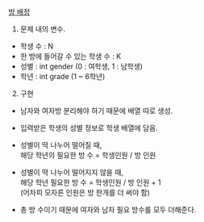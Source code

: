 <a href="https://www.acmicpc.net/problem/13300">방 배정</a>

1. 문제 내의 변수.
- 학생 수 : N
- 한 방에 들어갈 수 있는 학생 수 : K
- 성별 : int gender (0 : 여학생, 1 : 남학생)
- 학년 : int grade (1 ~ 6학년)
 
2. 구현
- 남자와 여자방 분리해야 하기 때문에 배열 따로 생성.
- 입력받은 학생의 성별 정보로 학생 배열에 담음.

- 성별이 딱 나누어 떨어질 때,  
해당 학년의 필요한 방 수 = 학생인원 / 방 인원
- 성별이 딱 나누어 떨어지지 않을 때,    
  해당 학년 필요한 방 수 = 학생인원 / 방 인원 + 1  
  (어차피 모자른 인원은 방 한개를 더 써야 함)
- 총 방 수이기 때문에 여자와 남자 필요 방수를 모두 더해준다.
